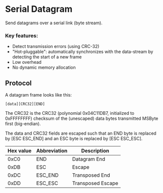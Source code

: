 # Serial Datagram

Send datagrams over a serial link (byte stream).

### Key features:
 - Detect transmission errors (using CRC-32)
 - "Hot-pluggable": automatically synchronizes with the data-stream by detecting
 the start of a new frame
 - Low overhead
 - No dynamic memory allocation

## Protocol

A datagram frame looks like this:

    [data][CRC32][END]

The CRC32 is the CRC32 (polynomial 0x04C11DB7, initialized to 0xFFFFFFFF)
checksum of the (unescaped) data bytes transmitted MSByte first (big-endian).

The data and CRC32 fields are escaped such that an END byte is replaced by
[ESC ESC_END] and an ESC byte is replaced by [ESC ESC_ESC].

| Hex value | Abbreviation | Description
|-----------|--------------|------------
| 0xC0      | END          | Datagram End
| 0xDB      | ESC          | Escape
| 0xDC      | ESC_END      | Transposed End
| 0xDD      | ESC_ESC      | Transposed Escape
